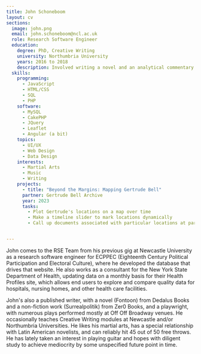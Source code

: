 ```yaml
---
title: John Schoneboom
layout: cv
sections:
  image: john.png
  email: john.schoneboom@ncl.ac.uk
  role: Research Software Engineer
  education:
    degree: PhD, Creative Writing
    university: Northumbria University
    years: 2016 to 2018
    description: Involved writing a novel and an analytical commentary
  skills:
    programming:
      - JavaScript
      - HTML/CSS
      - SQL
      - PHP
    software:
      - MySQL
      - CakePHP
      - JQuery
      - Leaflet
      - Angular (a bit)
    topics:
      - UI/UX
      - Web Design
      - Data Design
    interests:
      - Martial Arts
      - Music
      - Writing
    projects:
      - title: "Beyond the Margins: Mapping Gertrude Bell"
      partner: Gertrude Bell Archive
      year: 2023
      tasks:
        - Plot Gertrude's locations on a map over time
        - Make a timeline slider to mark locations dynamically
        - Call up documents associated with particular locations at particular times


---
```

John comes to the RSE Team from his previous gig at Newcastle University as a research software engineer for ECPPEC (Eighteenth Century Political Participation and Electoral Culture), where he developed the database that drives that website. He also works as a consultant for the New York State Department of Health, updating data on a monthly basis for their Health Profiles site, which allows end users to explore and compare quality data for hospitals, nursing homes, and other health care facilities.

John's also a published writer, with a novel (Fontoon) from Dedalus Books and a non-fiction work (Surrealpolitik) from Zer0 Books, and a playwright, with numerous plays performed mostly at Off Off Broadway venues. He occasionally teaches Creative Writing modules at Newcastle and/or Northumbria Universities. He likes his martial arts, has a special relationship with Latin American novelists, and can reliably hit 45 out of 50 free throws. He has lately taken an interest in playing guitar and hopes with diligent study to achieve mediocrity by some unspecified future point in time.
